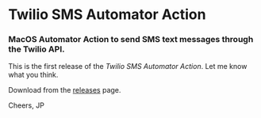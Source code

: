 # Twilio SMS Automator Action
### MacOS Automator Action to send SMS text messages through the Twilio API.

This is the first release of the *Twilio SMS Automator Action*. Let me know what you think.

Download from the [releases](https://github.com/pereljon/Twilio-SMS-Automator-Action/releases) page.

Cheers,
JP
